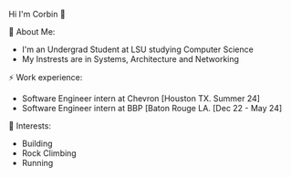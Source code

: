Hi I'm Corbin 👋

👾 About Me:
  - I'm an Undergrad Student at LSU studying Computer Science
  - My Instrests are in Systems, Architecture and Networking

⚡️ Work experience:
  - Software Engineer intern at Chevron [Houston TX. Summer 24]
  - Software Engineer intern at BBP [Baton Rouge LA. [Dec 22 - May 24]

🌱 Interests:
  - Building 
  - Rock Climbing
  - Running
